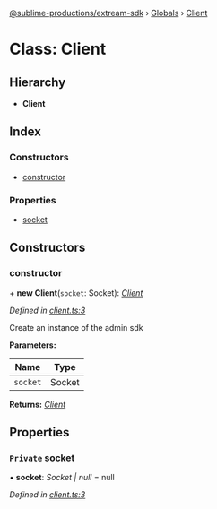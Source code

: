 [@sublime-productions/extream-sdk](../README.md) › [Globals](../globals.md) › [Client](client.md)

# Class: Client

## Hierarchy

* **Client**

## Index

### Constructors

* [constructor](client.md#constructor)

### Properties

* [socket](client.md#private-socket)

## Constructors

###  constructor

\+ **new Client**(`socket`: Socket): *[Client](client.md)*

*Defined in [client.ts:3](https://github.com/Extream-SaaS/ex-sdk/blob/3458c8e/src/client.ts#L3)*

Create an instance of the admin sdk

**Parameters:**

Name | Type |
------ | ------ |
`socket` | Socket |

**Returns:** *[Client](client.md)*

## Properties

### `Private` socket

• **socket**: *Socket | null* = null

*Defined in [client.ts:3](https://github.com/Extream-SaaS/ex-sdk/blob/3458c8e/src/client.ts#L3)*
